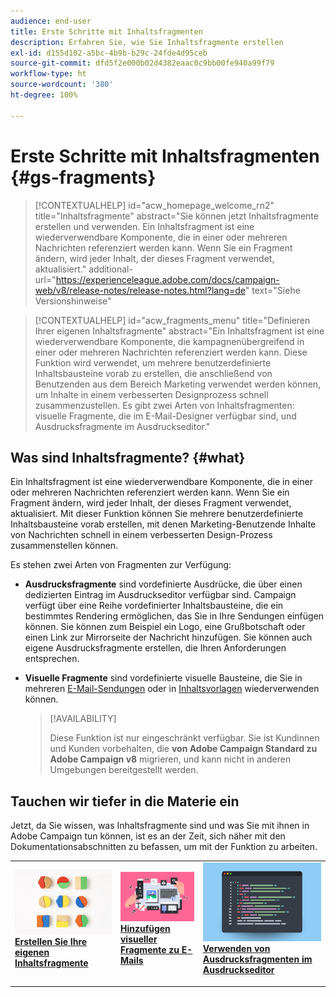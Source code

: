 ```yaml
---
audience: end-user
title: Erste Schritte mit Inhaltsfragmenten
description: Erfahren Sie, wie Sie Inhaltsfragmente erstellen
exl-id: d155d102-a5bc-4b9b-b29c-24fde4d95ceb
source-git-commit: dfd5f2e000b02d4382eaac0c9bb00fe940a99f79
workflow-type: ht
source-wordcount: '380'
ht-degree: 100%

---
```


# Erste Schritte mit Inhaltsfragmenten {#gs-fragments}

>[!CONTEXTUALHELP]
>id="acw_homepage_welcome_rn2"
>title="Inhaltsfragmente"
>abstract="Sie können jetzt Inhaltsfragmente erstellen und verwenden. Ein Inhaltsfragment ist eine wiederverwendbare Komponente, die in einer oder mehreren Nachrichten referenziert werden kann. Wenn Sie ein Fragment ändern, wird jeder Inhalt, der dieses Fragment verwendet, aktualisiert."
>additional-url="https://experienceleague.adobe.com/docs/campaign-web/v8/release-notes/release-notes.html?lang=de" text="Siehe Versionshinweise"

>[!CONTEXTUALHELP]
>id="acw_fragments_menu"
>title="Definieren Ihrer eigenen Inhaltsfragmente"
>abstract="Ein Inhaltsfragment ist eine wiederverwendbare Komponente, die kampagnenübergreifend in einer oder mehreren Nachrichten referenziert werden kann. Diese Funktion wird verwendet, um mehrere benutzerdefinierte Inhaltsbausteine vorab zu erstellen, die anschließend von Benutzenden aus dem Bereich Marketing verwendet werden können, um Inhalte in einem verbesserten Designprozess schnell zusammenzustellen. Es gibt zwei Arten von Inhaltsfragmenten: visuelle Fragmente, die im E-Mail-Designer verfügbar sind, und Ausdrucksfragmente im Ausdruckseditor."

## Was sind Inhaltsfragmente? {#what}

Ein Inhaltsfragment ist eine wiederverwendbare Komponente, die in einer oder mehreren Nachrichten referenziert werden kann. Wenn Sie ein Fragment ändern, wird jeder Inhalt, der dieses Fragment verwendet, aktualisiert. Mit dieser Funktion können Sie mehrere benutzerdefinierte Inhaltsbausteine vorab erstellen, mit denen Marketing-Benutzende Inhalte von Nachrichten schnell in einem verbesserten Design-Prozess zusammenstellen können.

Es stehen zwei Arten von Fragmenten zur Verfügung:

* **Ausdrucksfragmente** sind vordefinierte Ausdrücke, die über einen dedizierten Eintrag im Ausdruckseditor verfügbar sind. Campaign verfügt über eine Reihe vordefinierter Inhaltsbausteine, die ein bestimmtes Rendering ermöglichen, das Sie in Ihre Sendungen einfügen können. Sie können zum Beispiel ein Logo, eine Grußbotschaft oder einen Link zur Mirrorseite der Nachricht hinzufügen. Sie können auch eigene Ausdrucksfragmente erstellen, die Ihren Anforderungen entsprechen.

* **Visuelle Fragmente** sind vordefinierte visuelle Bausteine, die Sie in mehreren [E-Mail-Sendungen](../email/get-started-email-designer.md) oder in [Inhaltsvorlagen](../email/use-email-templates.md) wiederverwenden können. 

  >[!AVAILABILITY]
  >
  >Diese Funktion ist nur eingeschränkt verfügbar. Sie ist Kundinnen und Kunden vorbehalten, die **von Adobe Campaign Standard zu Adobe Campaign v8** migrieren, und kann nicht in anderen Umgebungen bereitgestellt werden.

## Tauchen wir tiefer in die Materie ein

Jetzt, da Sie wissen, was Inhaltsfragmente sind und was Sie mit ihnen in Adobe Campaign tun können, ist es an der Zeit, sich näher mit den Dokumentationsabschnitten zu befassen, um mit der Funktion zu arbeiten.

<table style="table-layout:fixed"><tr style="border: 0;">
<td>
<a href="create-fragment.md">
<img alt="Erstellen eigener Ausdrucksfragmente" src="assets/do-not-localize/create-fragment.png">
</a>
<div>
<a href="create-fragment.md"><strong>Erstellen Sie Ihre eigenen Inhaltsfragmente</strong></a>
</div>
<p>
</td>
<td>
<a href="use-visual-fragments.md">
<img alt="Hinzufügen visueller Fragmente zu E-Mails" src="assets/do-not-localize/visual.png">
</a>
<div><a href="use-visual-fragments.md"><strong>Hinzufügen visueller Fragmente zu E-Mails</strong>
</div>
<p>
</td>
<td>
<a href="use-expression-fragments.md">
<img alt="Hinzufügen von Ausdrucksfragmenten zum Ausdruckseditor" src="assets/do-not-localize/expression.png">
</a>
<div>
<a href="use-expression-fragments.md"><strong>Verwenden von Ausdrucksfragmenten im Ausdruckseditor</strong></a>
</div>
<p></td>
</tr></table>
